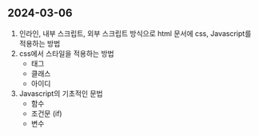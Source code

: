 ## 2024-03-06
1. 인라인, 내부 스크립트, 외부 스크립트 방식으로 html 문서에 css, Javascript를 적용하는 방법
2. css에서 스타일을 적용하는 방법
    - 태그
    - 클래스
    - 아이디
3. Javascript의 기초적인 문법
    - 함수
    - 조건문 (if)
    - 변수